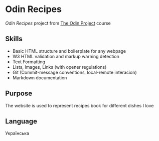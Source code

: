 # Odin Recipes
*Odin Recipes* project from [The Odin Project](https://www.theodinproject.com/about) course

## Skills
 - Basic HTML structure and boilerplate for any webpage
 - W3 HTML validation and markup warning detection
 - Text Formatting
 - Lists, Images, Links (with opener regulations)
 - Git (Commit-message conventions, local-remote interacion)
 - Markdown documentation

## Purpose
The website is used to represent recipes book for different dishes I love

## Language
Українська
